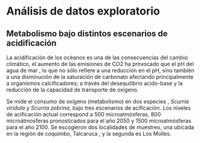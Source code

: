 # Análisis de datos exploratorio

## Metabolismo bajo distintos escenarios de acidificación
La acidificación de los océanos es una de las consecuencias del cambio climático, el aumento de las emisiones de CO2 ha provocado que el pH del agua de mar , lo que no sólo refiere a una reducción en el pH, sino también a una disminución de la saturación de carbonato  afectando principalmente a organismos calcificadores; a través del desequilibrio acido-base y la reducción de la capacidad de transporte de oxígeno.

Se mide el consumo de oxígeno (metabolismo)  en  dos especies , _Scurria viridula_ y _Scurria zebrina_, bajo tres escenarios de acificación. Los niveles de acificación actual correspond a  500 microatmósferas, 800 microátmosferas  pronosticados para el año 2050 y 1500 microatmósferas para el año 2100. Se escogieron dos localidades de muestreo, una  ubicada en la región de coquimbo, Talcaruca , y la segunda es Los Molles.
